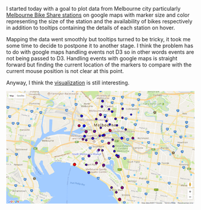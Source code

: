 I started today with a goal to plot data from Melbourne city particularly [Melbourne Bike Share stations](https://www.blogger.com/blog/post/edit/3107023042306299650/8641012580943832676?hl=en#) on google maps with marker size and color representing the size of the station and the availability of bikes respectively in addition to tooltips containing the details of each station on hover.

Mapping the data went smoothly but tooltips turned to be tricky, it took me some time to decide to postpone it to another stage. I think the problem has to do with google maps handling events not D3 so in other words events are not being passed to D3. Handling events with google maps is straight forward but finding the current location of the markers to compare with the current mouse position is not clear at this point.

Anyway, I think the [visualization](https://github.com/waswas15/d3js-one-month-challenge/blob/master/day02.html) is still interesting. 



![img](/images/d3js2.png)
